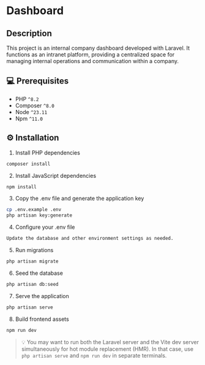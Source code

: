 # Dashboard

## Description

This project is an internal company dashboard developed with Laravel. It functions as an intranet platform, providing a centralized space for managing internal operations and communication within a company.

## 💻 Prerequisites
* PHP `^8.2`
* Composer `^8.0`
* Node `^23.11`
* Npm `^11.0`

## ⚙️ Installation

1. Install PHP dependencies
```bash
composer install
```

2. Install JavaScript dependencies
```bash
npm install
```

3. Copy the .env file and generate the application key
```bash
cp .env.example .env
php artisan key:generate
```

4. Configure your .env file
```bash
Update the database and other environment settings as needed.
```

5. Run migrations
```bash
php artisan migrate
```

6. Seed the database
```bash
php artisan db:seed
```

7. Serve the application
```bash
php artisan serve
```

8. Build frontend assets
```bash
npm run dev
```

> 💡 You may want to run both the Laravel server and the Vite dev server simultaneously for hot module replacement (HMR). In that case, use `php artisan serve` and `npm run dev` in separate terminals.
